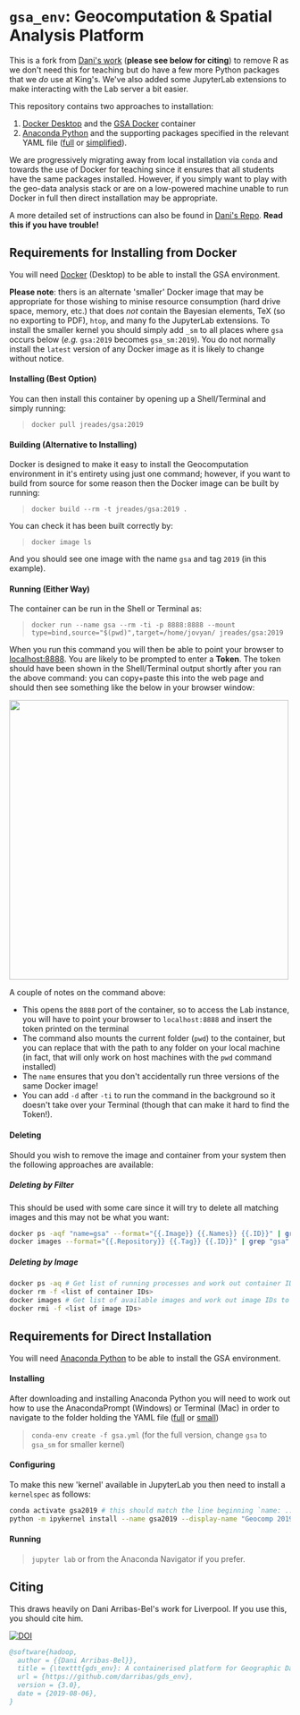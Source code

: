 # `gsa_env`: Geocomputation & Spatial Analysis Platform

This is a fork from [Dani's work](https://github.com/darribas/gds_env) (**please see below for citing**) to remove R as we don't need this for teaching but do have a few more Python packages that we _do_ use at King's. We've also added some JupyterLab extensions to make interacting with the Lab server a bit easier.

This repository contains two approaches to installation:

1. [Docker Desktop](https://www.docker.com/products/docker-desktop) and the [GSA Docker](https://cloud.docker.com/u/jreades/repository/docker/jreades/gsa) container
2. [Anaconda Python](https://www.anaconda.com/distribution/#download-section) and the supporting packages specified in the relevant YAML file ([full](https://github.com/kingsgeocomp/gsa_env/blob/master/gsa.yml) or [simplified](https://github.com/kingsgeocomp/gsa_env/blob/master/gsa_sm.yml)).

We are progressively migrating away from local installation via `conda` and towards the use of Docker for teaching since it ensures that all students have the same packages installed. However, if you simply want to play with the geo-data analysis stack or are on a low-powered machine unable to run Docker in full then direct installation may be appropriate.

A more detailed set of instructions can also be found in [Dani's Repo](https://github.com/darribas/gds19/tree/master/content/infrastructure). **Read this if you have trouble!**

## Requirements for Installing from Docker

You will need [Docker](https://www.docker.com) (Desktop) to be able to install the GSA environment.

**Please note**: thers is an alternate 'smaller' Docker image that may be appropriate for those wishing to minise resource consumption (hard drive space, memory, etc.) that does _not_ contain the Bayesian elements, TeX (so no exporting to PDF), `htop`, and many fo the JupyterLab extensions. To install the smaller kernel you should simply add `_sm` to all places where `gsa` occurs below (_e.g._ `gsa:2019` becomes `gsa_sm:2019`). You do not normally install the `latest` version of any Docker image as it is likely to change without notice.

#### Installing (Best Option)

You can then install this container by opening up a Shell/Terminal and simply running:

> `docker pull jreades/gsa:2019`

#### Building (Alternative to Installing)

Docker is designed to make it easy to install the Geocomputation environment in it's entirety using just one command; however, if you want to build from source for some reason then the Docker image can be built by running:

> `docker build --rm -t jreades/gsa:2019 .`

You can check it has been built correctly by:

> `docker image ls`

And you should see one image with the name `gsa` and tag `2019` (in this example).

#### Running (Either Way)

The container can be run in the Shell or Terminal as:

> `docker run --name gsa --rm -ti -p 8888:8888 --mount type=bind,source="$(pwd)",target=/home/jovyan/ jreades/gsa:2019`

When you run this command you will then be able to point your browser to [localhost:8888](http://127.0.0.1:8888/lab?). You are likely to be prompted to enter a **Token**. The token should have been shown in the Shell/Terminal output shortly after you ran the above command: you can copy+paste this into the web page and should then see something like the below in your browser window:

<img src="JupyterLab.png" width="500">

A couple of notes on the command above:

* This opens the `8888` port of the container, so to access the Lab instance,
  you will have to point your browser to `localhost:8888` and insert the token
  printed on the terminal
* The command also mounts the current folder (`pwd`) to the container, but you can replace that with the path to any folder on your local machine (in fact, that will only work on host machines with the `pwd` command installed)
* The `name` ensures that you don't accidentally run three versions of the same Docker image!
* You can add `-d` after `-ti` to run the command in the background so it doesn't take over your Terminal (though that can make it hard to find the Token!).

#### Deleting

Should you wish to remove the image and container from your system then the following approaches are available:

##### Deleting by Filter

This should be used with some care since it will try to delete all matching images and this may not be what you want:

```bash
docker ps -aqf "name=gsa" --format="{{.Image}} {{.Names}} {{.ID}}" | grep "2019" | cut -d' ' -f3 | xargs docker rm -f
docker images --format="{{.Repository}} {{.Tag}} {{.ID}}" | grep "gsa" | cut -d' ' -f3 | xargs docker rmi
```

##### Deleting by Image

```bash
docker ps -aq # Get list of running processes and work out container IDs to remove
docker rm -f <list of container IDs>
docker images # Get list of available images and work out image IDs to remove
docker rmi -f <list of image IDs>
```

## Requirements for Direct Installation

You will need [Anaconda Python](https://www.anaconda.com/distribution/#download-section) to be able to install the GSA environment.

#### Installing

After downloading and installing Anaconda Python you will need to work out how to use the AnacondaPrompt (Windows) or Terminal (Mac) in order to navigate to the folder holding the YAML file ([full](https://github.com/kingsgeocomp/gsa_env/blob/master/gsa.yml) or [small](https://github.com/kingsgeocomp/gsa_env/blob/master/gsa_sm.yml))

> `conda-env create -f gsa.yml` (for the full version, change `gsa` to `gsa_sm` for smaller kernel)

#### Configuring

To make this new 'kernel' available in JupyterLab you then need to install a `kernelspec` as follows:

```bash
conda activate gsa2019 # this should match the line beginning `name: ...` in the YAML file
python -m ipykernel install --name gsa2019 --display-name "Geocomp 2019" # Note match of 'names', display name can be anything
```

#### Running

> `jupyter lab` or from the Anaconda Navigator if you prefer.

## Citing

This draws heavily on Dani Arribas-Bel's work for Liverpool. If you use this, you should cite him.

[![DOI](https://zenodo.org/badge/65582539.svg)](https://zenodo.org/badge/latestdoi/65582539)

```bibtex
@software{hadoop,
  author = {{Dani Arribas-Bel}},
  title = {\texttt{gds_env}: A containerised platform for Geographic Data Science},
  url = {https://github.com/darribas/gds_env},
  version = {3.0},
  date = {2019-08-06},
}
```
